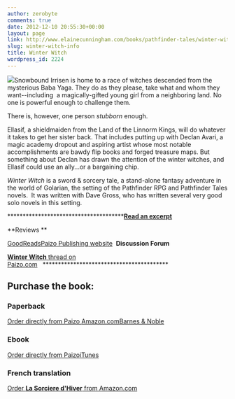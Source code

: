 ```yaml
---
author: zerobyte
comments: true
date: 2012-12-10 20:55:30+00:00
layout: page
link: http://www.elainecunningham.com/books/pathfinder-tales/winter-witch-info/
slug: winter-witch-info
title: Winter Witch
wordpress_id: 2224
---
```


[![](http://www.elainecunningham.com/wp-content/uploads/2013/01/Winter-Witch-188x300.jpg)](http://www.elainecunningham.com/wp-content/uploads/2013/01/Winter-Witch.jpg)Snowbound Irrisen is home to a race of witches descended from the mysterious Baba Yaga. They do as they please, take what and whom they want--including  a magically-gifted young girl from a neighboring land. No one is powerful enough to challenge them.

There is, however, one person _stubborn_ enough.

Ellasif, a shieldmaiden from the Land of the Linnorm Kings, will do whatever it takes to get her sister back. That includes putting up with Declan Avari, a magic academy dropout and aspiring artist whose most notable accomplishments are bawdy flip books and forged treasure maps. But something about Declan has drawn the attention of the winter witches, and Ellasif could use an ally...or a bargaining chip.

_Winter Witch_ is a sword & sorcery tale, a stand-alone fantasy adventure in the world of Golarian, the setting of the Pathfinder RPG and Pathfinder Tales novels.  It was written with Dave Gross, who has written several very good solo novels in this setting.

****************************************[Read an excerpt](http://paizo.com/products/btpy8h6j?Pathfinder-Tales-Winter-Witch)**

**Reviews **

[GoodReads](http://www.goodreads.com/book/show/7959022-winter-witch)[Paizo Publishing website](http://paizo.com/products/btpy8h6j?Pathfinder-Tales-Winter-Witch)  **Discussion Forum**

[**Winter Witch** thread on Paizo.com](http://paizo.com/cgi-bin/WebObjects/Store.woa/wa/browse?path=threads%2Frzs2lh8t)   *****************************************


## Purchase the book:




### Paperback


[Order directly from Paizo ](http://paizo.com/products/btpy8h6j?Pathfinder-Tales-Winter-Witch)[Amazon.com](http://www.amazon.com/Pathfinder-Tales-Winter-Elaine-Cunningham/dp/1601252862/ref=sr_1_1?ie=UTF8&qid=1355172223&sr=8-1&keywords=Winter+Witch+Elaine+Cunningham)[Barnes & Noble](http://www.barnesandnoble.com/w/pathfinder-tales-elaine-cunningham/1102251515)


### 




### Ebook


[Order directly from Paizo](http://paizo.com/products/btpy8h6j?Pathfinder-Tales-Winter-Witch)[iTunes](https://itunes.apple.com/us/book/pathfinder-tales-winter-witch/id402582235?mt=11) 


### 




### French translation


[Order **La Sorciere d'Hiver** from Amazon.com](http://www.amazon.com/Pathfinder-2-French-Elaine-Cunningham/dp/2363280644/ref=la_B00458D7YO_1_40?s=books&ie=UTF8&qid=1365426618&sr=1-40)    
